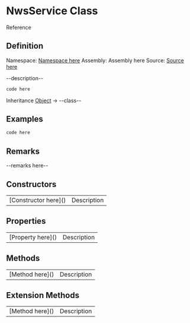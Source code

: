 # NwsService Class

Reference

## Definition

Namespace: [Namespace here]()
Assembly: Assembly here
Source: [Source here]()

--description--

```C#
code here
```

Inheritance [Object](https://learn.microsoft.com/en-us/dotnet/api/system.object?view=net-8.0) &rarr; --class--

## Examples

```C#
code here
```

## Remarks

--remarks here--

## Constructors

<table>
<tr>
<td>[Constructor here]()</td>
<td>Description</td>
</tr>
</table>

## Properties

<table>
<tr>
<td>[Property here]()</td>
<td>Description</td>
</tr>
</table>

## Methods

<table>
<tr>
<td>[Method here]()</td>
<td>Description</td>
</tr>
</table>

## Extension Methods

<table>
<tr>
<td>[Method here]()</td>
<td>Description</td>
</tr>
</table>

<seealso>
</seealso>
